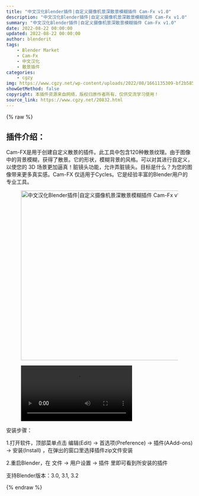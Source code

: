 ```yaml
---
title: "中文汉化Blender插件|自定义摄像机景深散景模糊插件 Cam-Fx v1.0"
description: "中文汉化Blender插件|自定义摄像机景深散景模糊插件 Cam-Fx v1.0"
summary: "中文汉化Blender插件|自定义摄像机景深散景模糊插件 Cam-Fx v1.0"
date: 2022-08-22 00:00:00
updated: 2022-08-22 00:00:00
author: blenderit
tags: 
    - Blender Market
    - Cam-Fx
    - 中文汉化
    - 散景插件
categories:
    - cgzy
img: https://www.cgzy.net/wp-content/uploads/2022/08/1661135309-bf2b585aaeb7a04.jpg
showGetMethod: false
copyright: 本插件资源来自网络，版权归原作者所有，仅供交流学习使用！
source_link: https://www.cgzy.net/20832.html
---
```


{% raw %}
<div class="wp-block-pandastudio-title"><div class="title_style_01"><h2 id="h2-0">插件介绍：</h2></div></div><p class="is-style-text-indent-2em">Cam-FX是用于创建自定义散景的插件。此工具中包含120种散景纹理。由于图像中的背景模糊，获得了散景。它的形状，模糊背景的风格。可以对其进行自定义，以使您的 3D 场景更加逼真！脏镜头功能，允许弄脏镜头。目标是什么？为您的图像带来更多真实感。Cam-FX 仅适用于Cycles。它是经验丰富的Blender用户的专业工具。</p><div class="wp-block-image is-style-border-round-and-with-shadow"><figure class="aligncenter size-full"><img fetchpriority="high" decoding="async" width="512" height="458" src="https://www.cgzy.net/wp-content/uploads/2022/08/1661135309-bf2b585aaeb7a04.jpg" class="wp-image-20833" title="中文汉化Blender插件|自定义摄像机景深散景模糊插件 Cam-Fx v1.0" alt="中文汉化Blender插件|自定义摄像机景深散景模糊插件 Cam-Fx v1.0"></figure></div><figure class="wp-block-video aligncenter"><video controls src="https://cloud.video.taobao.com/play/u/717183932/p/1/e/6/t/1/374099210636.mp4"></video></figure><div class="wp-block-pandastudio-title"><div class="title_style_01"><p>安装步骤：</p></div></div><p>1.打开软件，顶部菜单点击 编辑(Edit) → 首选项(Preference) → 插件(AAdd-ons) → 安装(Install) ，在弹出的窗口里选择插件zip文件安装</p><p>2.重启Blender，在 文件 → 用户设置 → 插件 里即可看到所安装的插件</p><div class="wp-block-pandastudio-tips"><div class="tip success "><p>支持Blender版本：3.0, 3.1, 3.2</p>
</div></div>
<div style="display: none">cgzy</div>
{% endraw %}